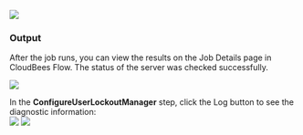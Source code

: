 <br />
<img src="../../plugins/EC-WebLogic/images/ConfigureUserLockoutManager/EC-WLSConfigureUserLockoutManagerStatus2.png" />

<h3>Output</h3>
<p>After the job runs, you can view the results on the Job Details page in CloudBees Flow. The status of the server was checked successfully.</p>
<img src="../../plugins/EC-WebLogic/images/ConfigureUserLockoutManager/EC-WLSConfigureUserLockoutManagerStatus3.png" />
<p>In the <b>ConfigureUserLockoutManager</b> step, click the Log button to see the diagnostic information:
<br />
<img src="../../plugins/EC-WebLogic/images/ConfigureUserLockoutManager/EC-WLSConfigureUserLockoutManagerStatus4.png" />
<img src="../../plugins/EC-WebLogic/images/ConfigureUserLockoutManager/EC-WLSConfigureUserLockoutManagerStatus5.png" />
</p>
